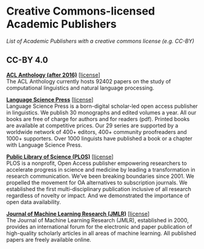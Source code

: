 # Creative Commons-licensed Academic Publishers

_List of Academic Publishers with a creative commons license (e.g. CC-BY)_

## CC-BY 4.0

**[ACL Anthology (after 2016)](https://aclanthology.org/)** [[license](https://aclanthology.org/faq/copyright/)]\
The ACL Anthology currently hosts 92402 papers on the study of computational linguistics and natural language processing.

**[Language Science Press](https://langsci-press.org/)** [[license](https://langsci-press.org/editorialPolicies)]\
Language Science Press is a born-digital scholar-led open access publisher in linguistics. We publish 30 monographs and edited volumes a year. All our books are free of charge for authors and for readers (pdf). Printed books are available at competitive prices. Our 29 series are supported by a worldwide network of 400+ editors, 400+ community proofreaders and 1000+ supporters. Over 1000 linguists have published a book or a chapter with Language Science Press.

**[Public Library of Science (PLOS)](https://journals.plos.org/plosone/)** [[license](https://journals.plos.org/plosone/s/licenses-and-copyright)]\
PLOS is a nonprofit, Open Access publisher empowering researchers to accelerate progress in science and medicine by leading a transformation in research communication. We’ve been breaking boundaries since 2001. We propelled the movement for OA alternatives to subscription journals. We established the first multi-disciplinary publication inclusive of all research regardless of novelty or impact. And we demonstrated the importance of open data availability.

**[Journal of Machine Learning Research (JMLR)](https://www.jmlr.org/)** [[license](https://jmlr.org/forms/jmlr-license-agreement-2017.pdf)]\
The Journal of Machine Learning Research (JMLR), established in 2000, provides an international forum for the electronic and paper publication of high-quality scholarly articles in all areas of machine learning. All published papers are freely available online. 


